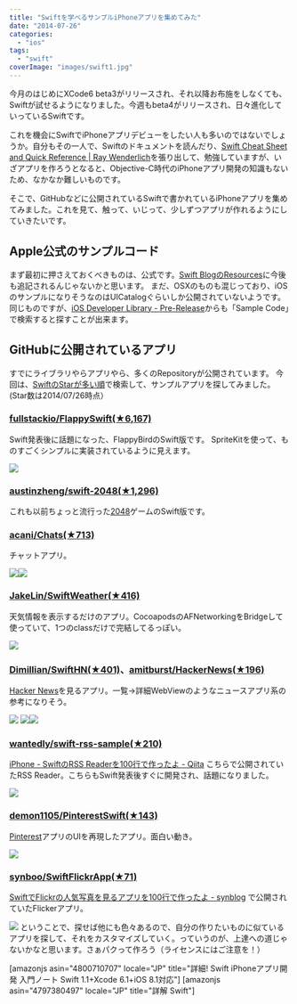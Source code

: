 ```yaml
---
title: "Swiftを学べるサンプルiPhoneアプリを集めてみた"
date: "2014-07-26"
categories:
  - "ios"
tags:
  - "swift"
coverImage: "images/swift1.jpg"
---
```


今月のはじめにXCode6 beta3がリリースされ、それ以降お布施をしなくても、Swiftが試せるようになりました。今週もbeta4がリリースされ、日々進化していっているSwiftです。

これを機会にSwiftでiPhoneアプリデビューをしたい人も多いのではないでしょうか。自分もその一人で、Swiftのドキュメントを読んだり、[Swift Cheat Sheet and Quick Reference | Ray Wenderlich](http://www.raywenderlich.com/73967/swift-cheat-sheet-and-quick-reference)を張り出して、勉強していますが、いざアプリを作ろうとなると、Objective-C時代のiPhoneアプリ開発の知識もないため、なかなか難しいものです。

そこで、GitHubなどに公開されているSwiftで書かれているiPhoneアプリを集めてみました。これを見て、触って、いじって、少しずつアプリが作れるようにしていきたいです。

## Apple公式のサンプルコード

まず最初に押さえておくべきものは、公式です。[Swift BlogのResources](https://developer.apple.com/swift/resources/)に今後も追記されるんじゃないかと思います。
まだ、OSXのものも混じっており、iOSのサンプルになりそうなのはUICatalogぐらいしか公開されていないようです。
同じものですが、[iOS Developer Library - Pre-Release](https://developer.apple.com/library/prerelease/ios/navigation/)からも「Sample Code」で検索すると探すことが出来ます。

## GitHubに公開されているアプリ

すでにライブラリやらアプリやら、多くのRepositoryが公開されています。
今回は、[SwiftのStarが多い順](https://github.com/search?l=Swift&o=desc&q=swift&ref=searchresults&s=stars&type=Repositories)で検索して、サンプルアプリを探してみました。
(Star数は2014/07/26時点）

### [fullstackio/FlappySwift(★6,167)](https://github.com/fullstackio/FlappySwift)

Swift発表後に話題になった、FlappyBirdのSwift版です。
SpriteKitを使って、ものすごくシンプルに実装されているように見えます。

![](https://camo.githubusercontent.com/867dfad61329bd77258f00d586b16476c7bc405a/687474703a2f2f692e696d6775722e636f6d2f314e4c6f546f552e676966)

### [austinzheng/swift-2048(★1,296)](https://github.com/austinzheng/swift-2048)

これも以前ちょっと流行った[2048](http://gabrielecirulli.github.io/2048/)ゲームのSwift版です。

### [acani/Chats(★713)](https://github.com/acani/Chats)

チャットアプリ。

![](images/Chats.png)![](images/Chat.png)

### [JakeLin/SwiftWeather(★416)](https://github.com/JakeLin/SwiftWeather)

天気情報を表示するだけのアプリ。CocoapodsのAFNetworkingをBridgeして使っていて、1つのclassだけで完結してるっぽい。

![](images/Swift-Weather-33.png)

### [Dimillian/SwiftHN(★401)](https://github.com/Dimillian/SwiftHN)、[amitburst/HackerNews(★196)](https://github.com/amitburst/HackerNews)

[Hacker News](https://news.ycombinator.com/)を見るアプリ。一覧→詳細WebViewのようなニュースアプリ系の参考になりそう。

![](images/images.png) ![](https://camo.githubusercontent.com/3292240121f060442a5baa6784e74923e836fcd3/687474703a2f2f69647a722e6f72672f706b6962)![](https://camo.githubusercontent.com/e4220bbb67ec986cf868559ecc840bea4e080973/687474703a2f2f69647a722e6f72672f7a6b7a64)

### [wantedly/swift-rss-sample(★210)](https://github.com/wantedly/swift-rss-sample)

[iPhone - SwiftのRSS Readerを100行で作ったよ - Qiita](http://qiita.com/susieyy/items/749c4ac5d82d765c12c6) こちらで公開されていたRSS Reader。こちらもSwift発表後すぐに開発され、話題になりました。

![](images/movie.gif)

### [demon1105/PinterestSwift(★143)](https://github.com/demon1105/PinterestSwift)

[Pinterest](https://www.pinterest.com/)アプリのUIを再現したアプリ。面白い動き。

![](images/compressed.gif)

### [synboo/SwiftFlickrApp(★71)](https://github.com/synboo/SwiftFlickrApp)

[SwiftでFlickrの人気写真を見るアプリを100行で作ったよ - synblog](http://synboo.hatenablog.com/entry/2014/06/05/235618) で公開されていたFlickerアプリ。

![](images/Video.gif) ということで、探せば他にも色々あるので、自分の作りたいものに似ているアプリを探して、それをカスタマイズしていく。っていうのが、上達への道じゃないかなと思います。さぁパクって作ろう（ライセンスにはご注意を！）

\[amazonjs asin="4800710707" locale="JP" title="詳細! Swift iPhoneアプリ開発 入門ノート Swift 1.1+Xcode 6.1+iOS 8.1対応"\] \[amazonjs asin="4797380497" locale="JP" title="詳解 Swift"\]
